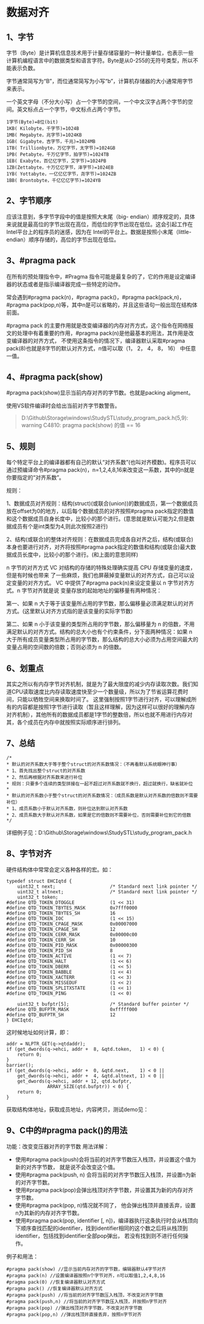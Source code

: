 # 数据对齐

## 1、字节
字节（Byte）是计算机信息技术用于计量存储容量的一种计量单位，也表示一些计算机编程语言中的数据类型和语言字符。Byte是从0-255的无符号类型，所以不能表示负数。

字节通常简写为“B”，而位通常简写为小写“b”，计算机存储器的大小通常用字节来表示。

一个英文字母（不分大小写）占一个字节的空间，一个中文汉字占两个字节的空间。英文标点占一个字节，中文标点占两个字节。
```
1字节(Byte)=8位(bit) 
1KB( Kilobyte，千字节)=1024B
1MB( Megabyte，兆字节)=1024KB 
1GB( Gigabyte，吉字节，千兆)=1024MB  
1TB( Trillionbyte，万亿字节，太字节)=1024GB
1PB( Petabyte，千万亿字节，拍字节)=1024TB 
1EB( Exabyte，百亿亿字节，艾字节)=1024PB 
1ZB(Zettabyte，十万亿亿字节，泽字节)=1024EB
1YB( Yottabyte，一亿亿亿字节，尧字节)=1024ZB
1BB( Brontobyte，千亿亿亿字节)=1024YB
```

## 2、字节顺序
应该注意到，多字节字段中的值是按照大末尾（big- endian）顺序规定的，具体来说就是最高位的字节出现在高位，而低位的字节出现在低位。这会引起工作在Intel平台上的程序员的迷感，因为在 Intel的平台上。数据是按照小末尾（little-endian）顺序存储的，高位的字节出现在低位。

## 3、#pragma pack
在所有的预处理指令中，#Pragma 指令可能是最复杂的了，它的作用是设定编译器的状态或者是指示编译器完成一些特定的动作。

常会遇到#pragma pack(n)，#pragma pack()，#pragma pack(pack,n)，#pragma pack(pop,n)等，其中n是可以省略的，并且这些语句一般出现在结构体前面。

#pragma pack 的主要作用就是改变编译器的内存对齐方式，这个指令在网络报文的处理中有着重要的作用，#pragma pack(n)是他最基本的用法，其作用是改变编译器的对齐方式， 不使用这条指令的情况下，编译器默认采取#pragma pack(8)也就是8字节的默认对齐方式，n值可以取（1， 2， 4， 8， 16） 中任意一值。

## 4、#pragma pack(show)
#pragma pack(show)显示当前内存对齐的字节数。也就是packing aligment。

使用VS软件编译时会给出当前对齐字节数警告。
>D:\Github\Storage\windows\StudySTL\study_program_pack.h(5,9): warning C4810: pragma pack(show) 的值 == 16

## 5、规则
每个特定平台上的编译器都有自己的默认“对齐系数”(也叫对齐模数)。程序员可以通过预编译命令#pragma pack(n)，n=1,2,4,8,16来改变这一系数，其中的n就是你要指定的“对齐系数”。

规则：

1、数据成员对齐规则：结构(struct)(或联合(union))的数据成员，第一个数据成员放在offset为0的地方，以后每个数据成员的对齐按照#pragma pack指定的数值和这个数据成员自身长度中，比较小的那个进行。(意思就是默认可能为2,但是数据成员有个是int类型为4,则此次按照2进行)

2、结构(或联合)的整体对齐规则：在数据成员完成各自对齐之后，结构(或联合)本身也要进行对齐，对齐将按照#pragma pack指定的数值和结构(或联合)最大数据成员长度中，比较小的那个进行。(和上面的意思同样)

n 字节的对齐方式 VC 对结构的存储的特殊处理确实提高 CPU 存储变量的速度，但是有时候也带来 了一些麻烦，我们也屏蔽掉变量默认的对齐方式，自己可以设定变量的对齐方式。 VC 中提供了#pragma pack(n)来设定变量以 n 字节对齐方式。n 字节对齐就是说 变量存放的起始地址的偏移量有两种情况：

第一、如果 n 大于等于该变量所占用的字节数，那么偏移量必须满足默认的对齐方式。(这里默认对齐方式指的是该变量的实际字节数)

第二、如果 n 小于该变量的类型所占用的字节数，那么偏移量为 n 的倍数，不用满足默认的对齐方式。结构的总大小也有个约束条件，分下面两种情况：如果 n 大于所有成员变量类型所占用的字节数，那么结构的总大小必须为占用空间最大的变量占用的空间数的倍数；否则必须为 n 的倍数。

## 6、划重点
其实之所以有内存字节对齐机制，就是为了最大限度的减少内存读取次数。我们知道CPU读取速度比内存读取速度快至少一个数量级，所以为了节省运算花费时间，只能以牺牲空间来换取时间了。
这里强制按照1字节进行对齐，可以理解成所有的内容都是按照1字节进行读取（暂且这样理解，因为这样可以很好的理解内存对齐机制），其他所有的数据成员都是1字节的整数倍，所以也就不用进行内存对其，各个成员在内存中就按照实际顺序进行排列。

## 7、总结
```
/*
* 默认的对齐系数大于等于整个struct的对齐系数情况：（不再看默认系统眼神行事）
* 1、首先找出整个struct的对齐系数
* 2、然后再根据对齐系数来进行补位
* 规则：只要多个连续的类型拼接在一起不超过对齐系数就不换行，超过就换行，缺省就补位
* 
* 默认的对齐系数小于整个struct的对齐系数情况：（成员系数是默认对齐系数的倍数则不需要补位）
* 1、成员系数小于默认对齐系数，则补位达到默认对齐系数
* 2、成员系数大于默认对齐系数，如果是它的倍数则不需要补位，否则需要补位到它的倍数
*/
```
详细例子见：D:\Github\Storage\windows\StudySTL\study_program_pack.h

## 8、字节对齐
硬件结构体中常常会定义各种各样的宏。如：
```
typedef struct EHCIqtd {
    uint32_t next;                    /* Standard next link pointer */
    uint32_t altnext;                 /* Standard next link pointer */
    uint32_t token;
#define QTD_TOKEN_DTOGGLE             (1 << 31)
#define QTD_TOKEN_TBYTES_MASK         0x7fff0000
#define QTD_TOKEN_TBYTES_SH           16
#define QTD_TOKEN_IOC                 (1 << 15)
#define QTD_TOKEN_CPAGE_MASK          0x00007000
#define QTD_TOKEN_CPAGE_SH            12
#define QTD_TOKEN_CERR_MASK           0x00000c00
#define QTD_TOKEN_CERR_SH             10
#define QTD_TOKEN_PID_MASK            0x00000300
#define QTD_TOKEN_PID_SH              8
#define QTD_TOKEN_ACTIVE              (1 << 7)
#define QTD_TOKEN_HALT                (1 << 6)
#define QTD_TOKEN_DBERR               (1 << 5)
#define QTD_TOKEN_BABBLE              (1 << 4)
#define QTD_TOKEN_XACTERR             (1 << 3)
#define QTD_TOKEN_MISSEDUF            (1 << 2)
#define QTD_TOKEN_SPLITXSTATE         (1 << 1)
#define QTD_TOKEN_PING                (1 << 0)

    uint32_t bufptr[5];               /* Standard buffer pointer */
#define QTD_BUFPTR_MASK               0xfffff000
#define QTD_BUFPTR_SH                 12
} EHCIqtd;
```

这时候地址如何计算，即：
```
addr = NLPTR_GET(q->qtdaddr);
if (get_dwords(q->ehci, addr +  8, &qtd.token,   1) < 0) {
    return 0;
}
barrier();
if (get_dwords(q->ehci, addr +  0, &qtd.next,    1) < 0 ||
    get_dwords(q->ehci, addr +  4, &qtd.altnext, 1) < 0 ||
    get_dwords(q->ehci, addr + 12, qtd.bufptr,
               ARRAY_SIZE(qtd.bufptr)) < 0) {
    return 0;
}
```
获取结构体地址，获取成员地址，内容拷贝，测试demo见：

## 9、C中的#pragma pack()的用法
功能：改变变压器对齐的字节数
用法详解：
- 使用#pragma pack(push)会将当前的对齐字节数压入栈顶，并设置这个值为新的对齐字节数， 就是说不会改变这个值。
- 使用#pragma pack(push, n) 会将当前的对齐字节数压入栈顶，并设置n为新的对齐字节数。
- 使用#pragma pack(pop)会弹出栈顶对齐字节数，并设置其为新的内存对齐字节数。
- 使用#pragma pack(pop, n)情况就不同了， 他会弹出栈顶并直接丢弃，设置n为其新的内存对齐字节数。
- 使用#pragma pack(pop, identifier [, n])，编译器执行这条执行时会从栈顶向下顺序查找匹配的identifier，找到identifier相同的这个数之后将从栈顶到identifier，包括找到identifier全部pop弹出， 若没有找到则不进行任何操作。

例子和用法：
```
#pragma pack(show) //显示当前内存对齐的字节数，编辑器默认4字节对齐
#pragma pack(n) //设置编译器按照n个字节对齐，n可以取值1,2,4,8,16
#pragma pack(0) //恢复编译器默认对齐方式
#pragma pack() //恢复编译器默认对齐方式
#pragma pack(push) //将当前的对齐字节数压入栈顶，不改变对齐字节数
#pragma pack(push,n) //将当前的对齐字节数压入栈顶，并按照n字节对齐
#pragma pack(pop) //弹出栈顶对齐字节数，不改变对齐字节数
#pragma pack(pop,n) //弹出栈顶并直接丢弃，按照n字节对齐
```



